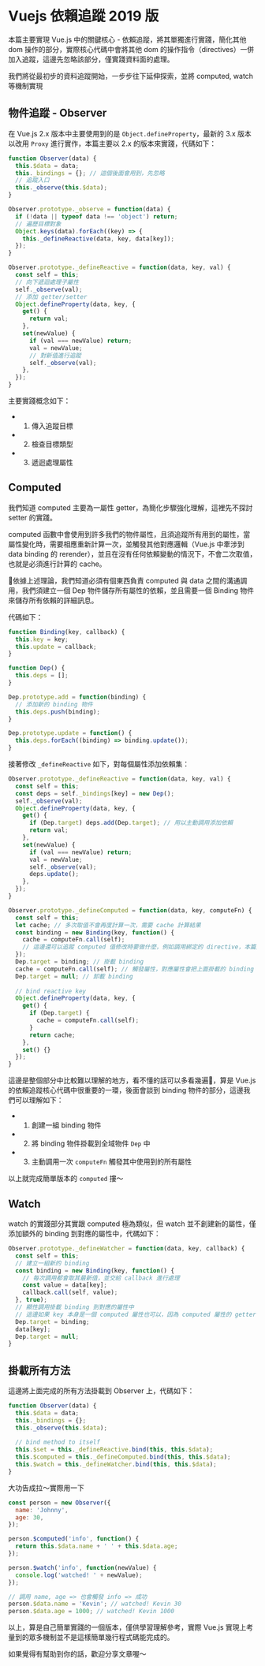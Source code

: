 # Vuejs 依賴追蹤 2019 版

<SocialBlock hashtags="vue" />

本篇主要實現 Vue.js 中的關鍵核心 - 依賴追蹤，將其單獨進行實踐，簡化其他 dom 操作的部分，實際核心代碼中會將其他 dom 的操作指令（directives）一併加入追蹤，這邊先忽略該部分，僅實踐資料面的處理。

我們將從最初步的資料追蹤開始，一步步往下延伸探索，並將 computed, watch 等機制實現



## 物件追蹤 - Observer

在 Vue.js 2.x 版本中主要使用到的是 `Object.defineProperty`，最新的 3.x 版本以改用 `Proxy` 進行實作，本篇主要以 2.x 的版本來實踐，代碼如下：

```js
function Observer(data) {
  this.$data = data;
  this._bindings = {}; // 這個後面會用到，先忽略
  // 追蹤入口
  this._observe(this.$data);
}

Observer.prototype._observe = function(data) {
  if (!data || typeof data !== 'object') return;
  // 遍歷目標對象
  Object.keys(data).forEach((key) => {
    this._defineReactive(data, key, data[key]);
  });
}

Observer.prototype._defineReactive = function(data, key, val) {
  const self = this;
  // 向下遞迴處理子屬性
  self._observe(val);
  // 添加 getter/setter
  Object.defineProperty(data, key, {
    get() {
      return val;
    },
    set(newValue) {
      if (val === newValue) return;
      val = newValue;
      // 對新值進行追蹤
      self._observe(val);
    },
  });
}
```

主要實踐概念如下：
 - 1. 傳入追蹤目標
 - 2. 檢查目標類型
 - 3. 遞迴處理屬性



## Computed

我們知道 computed 主要為一屬性 getter，為簡化步驟強化理解，這裡先不探討 setter 的實踐。

computed 函數中會使用到許多我們的物件屬性，且須追蹤所有用到的屬性，當屬性變化時，需要相應重新計算一次，並觸發其他對應邏輯（Vue.js 中牽涉到 data binding 的 rerender），並且在沒有任何依賴變動的情況下，不會二次取值，也就是必須進行計算的 cache。

依據上述理論，我們知道必須有個東西負責 computed 與 data 之間的溝通調用，我們須建立一個 Dep 物件儲存所有屬性的依賴，並且需要一個 Binding 物件來儲存所有依賴的詳細訊息。

代碼如下：

```js
function Binding(key, callback) {
  this.key = key;
  this.update = callback;
}

function Dep() {
  this.deps = [];
}

Dep.prototype.add = function(binding) {
  // 添加新的 binding 物件
  this.deps.push(binding);
}

Dep.prototype.update = function() {
  this.deps.forEach((binding) => binding.update());
}
```

接著修改 `_defineReactive` 如下，對每個屬性添加依賴集：

```js
Observer.prototype._defineReactive = function(data, key, val) {
  const self = this;
  const deps = self._bindings[key] = new Dep();
  self._observe(val);
  Object.defineProperty(data, key, {
    get() {
      if (Dep.target) deps.add(Dep.target); // 用以主動調用添加依賴
      return val;
    },
    set(newValue) {
      if (val === newValue) return;
      val = newValue;
      self._observe(val);
      deps.update();
    },
  });
}

Observer.prototype._defineComputed = function(data, key, computeFn) {
  const self = this;
  let cache; // 多次取值不會再度計算一次，需要 cache 計算結果
  const binding = new Binding(key, function() {
    cache = computeFn.call(self);
    // 這邊還可以追蹤 computed 值修改時要做什麼，例如調用綁定的 directive，本篇先省略
  });
  Dep.target = binding; // 掛載 binding
  cache = computeFn.call(self); // 觸發屬性，對應屬性會把上面掛載的 binding 添加到各自的 Dep 中
  Dep.target = null; // 卸載 binding
  
  // bind reactive key
  Object.defineProperty(data, key, {
    get() {
      if (Dep.target) {
        cache = computeFn.call(self);
      }
      return cache;
    },
    set() {}
  });
}
```

這邊是整個部分中比較難以理解的地方，看不懂的話可以多看幾遍，算是 Vue.js 的依賴追蹤核心代碼中很重要的一環，後面會談到 binding 物件的部分，這邊我們可以理解如下：
- 1. 創建一組 binding 物件
- 2. 將 binding 物件掛載到全域物件 `Dep` 中
- 3. 主動調用一次 `computeFn` 觸發其中使用到的所有屬性

以上就完成簡單版本的 `computed` 摟～



## Watch

watch 的實踐部分其實跟 computed 極為類似，但 watch 並不創建新的屬性，僅添加額外的 binding 到對應的屬性中，代碼如下：

```js
Observer.prototype._defineWatcher = function(data, key, callback) {
  const self = this;
  // 建立一組新的 binding
  const binding = new Binding(key, function() {
    // 每次調用都會取其最新值，並交給 callback 進行處理
    const value = data[key];
    callback.call(self, value);
  }, true);
  // 顯性調用掛載 binding 到對應的屬性中
  // 這邊如果 key 本身是一個 computed 屬性也可以，因為 computed 屬性的 getter 在被調用時，也會主動再次執行一次，並再度調用其內部所有用到的屬性
  Dep.target = binding;
  data[key];
  Dep.target = null;
}
```


## 掛載所有方法

這邊將上面完成的所有方法掛載到 Observer 上，代碼如下：

```js
function Observer(data) {
  this.$data = data;
  this._bindings = {};
  this._observe(this.$data);
  
  // bind method to itself
  this.$set = this._defineReactive.bind(this, this.$data);
  this.$computed = this._defineComputed.bind(this, this.$data);
  this.$watch = this._defineWatcher.bind(this, this.$data);
}
```

大功告成拉～實際用一下

```js
const person = new Observer({
  name: 'Johnny',
  age: 30,
});

person.$computed('info', function() {
  return this.$data.name + ' ' + this.$data.age;
});

person.$watch('info', function(newValue) {
  console.log('watched! ' + newValue);
});

// 調用 name, age => 也會觸發 info => 成功
person.$data.name = 'Kevin'; // watched! Kevin 30
person.$data.age = 1000; // watched! Kevin 1000
```

以上，算是自己簡單實踐的一個版本，僅供學習理解參考，實際 Vue.js 實現上考量到的眾多機制並不是這樣簡單幾行程式碼能完成的。

如果覺得有幫助到你的話，歡迎分享文章喔～

<SocialBlock hashtags="vue" />